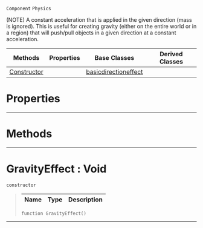  `Component` `Physics`



(NOTE) A constant acceleration that is applied in the given direction (mass is ignored). This is useful for creating gravity (either on the entire world or in a region) that will push/pull objects in a given direction at a constant acceleration.

|Methods|Properties|Base Classes|Derived Classes|
|---|---|---|---|
|[ Constructor](gravityeffect.md#gravityeffect-void)| |[basicdirectioneffect](basicdirectioneffect.md)| |


 #  Properties


---  
 #  Methods


---  
 #  GravityEffect : Void

 `constructor`

> 
> |Name|Type|Description|
> |---|---|---|
> ```TS:Nada
> function GravityEffect()
> ``` 


---  
 

 